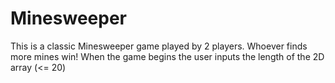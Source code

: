 # Minesweeper
This is a classic Minesweeper game played by 2 players.
Whoever finds more mines win!
When the game begins the user inputs the length of the 2D array (<= 20)
